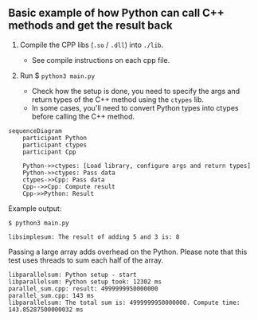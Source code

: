 ## Basic example of how Python can call C++ methods and get the result back

1. Compile the CPP libs (`.so` / `.dll`) into `./lib`.
   * See compile instructions on each cpp file.

2. Run $ `python3 main.py`
   * Check how the setup is done, you need to specify the args and return types of the C++ method using the `ctypes` lib.
   * In some cases, you'll need to convert Python types into ctypes before calling the C++ method.

``` mermaid
sequenceDiagram
    participant Python
    participant ctypes
    participant Cpp

    Python->>ctypes: [Load library, configure args and return types]
    Python->>ctypes: Pass data
    ctypes->>Cpp: Pass data
    Cpp-->>Cpp: Compute result
    Cpp->>Python: Result
```

Example output:

`$ python3 main.py`
```
libsimplesum: The result of adding 5 and 3 is: 8
```

Passing a large array adds overhead on the Python. Please note that this test uses threads to sum each half of the array.

```
libparallelsum: Python setup - start
libparallelsum: Python setup took: 12302 ms
parallel_sum.cpp: result: 4999999950000000
parallel_sum.cpp: 143 ms
libparallelsum: The total sum is: 4999999950000000. Compute time: 143.85287500000032 ms
```
